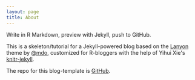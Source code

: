 ```yaml
---
layout: page
title: About
---
```


<p class="message">
  Write in R Markdown, preview with Jekyll, push to GitHub.
</p>

This is a skeleton/tutorial for a Jekyll-powered blog based on the [Lanyon](http://lanyon.getpoole.com) theme by [@mdo](https://twitter.com/mdo), customized for R-bloggers with the help of Yihui Xie's <a href = "https://github.com/yihui/knitr-jekyll">knitr-jekyll</a>.

The repo for this blog-template is [GitHub](https://github.com/homerhanumat/knitr-lanyon).
